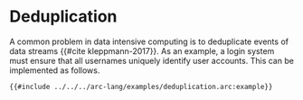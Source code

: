 # Deduplication

A common problem in data intensive computing is to deduplicate events of data streams {{#cite kleppmann-2017}}. As an example, a login system must ensure that all usernames uniquely identify user accounts. This can be implemented as follows.

```arc-lang
{{#include ../../../arc-lang/examples/deduplication.arc:example}}
```
